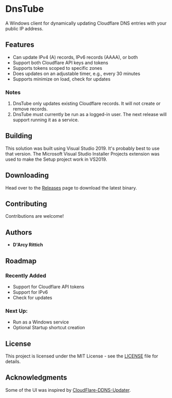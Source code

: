 # DnsTube

A Windows client for dynamically updating Cloudflare DNS entries with your public IP address.

## Features

* Can update IPv4 (A) records, IPv6 records (AAAA), or both
* Support both Cloudflare API keys and tokens
* Supports tokens scoped to specific zones
* Does updates on an adjustable timer, e.g., every 30 minutes
* Supports minimize on load, check for updates

### Notes

1. DnsTube only updates existing Cloudflare records. It will not create or remove records.
2. DnsTube must currently be run as a logged-in user. The next release will support running it as a service.

## Building

This solution was built using Visual Studio 2019. It's probably best to use that version. The Microsoft Visual Studio Installer Projects extension was used to make the Setup project work in VS2019.

## Downloading

Head over to the [Releases](https://github.com/drittich/DnsTube/releases/latest) page to download the latest binary.

## Contributing

Contributions are welcome!

## Authors

* **D'Arcy Rittich**

## Roadmap

### Recently Added
* Support for Cloudflare API tokens
* Support for IPv6
* Check for updates

### Next Up:
* Run as a Windows service
* Optional Startup shortcut creation

## License

This project is licensed under the MIT License - see the [LICENSE](/LICENSE) file for details.

## Acknowledgments

Some of the UI was inspired by [CloudFlare-DDNS-Updater](https://github.com/birkett/CloudFlare-DDNS-Updater). 
